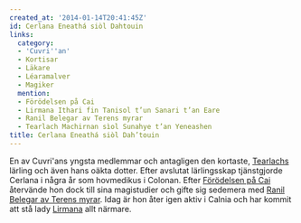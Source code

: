 ```yaml
---
created_at: '2014-01-14T20:41:45Z'
id: Cerlana Eneathá siòl Dahtouin
links:
  category:
  - 'Cuvri''an'
  - Kortisar
  - Läkare
  - Léaramalver
  - Magiker
  mention:
  - Förödelsen på Cai
  - Lirmana Ithari fin Tanisol t’un Sanari t’an Eare
  - Ranil Belegar av Terens myrar
  - Tearlach Machirnan sìol Sunahye t’an Yeneashen
title: Cerlana Eneathá siòl Dah’touin
---
```


En av Cuvri'ans yngsta medlemmar och antagligen den kortaste, [Tearlachs] lärling och även hans
oäkta dotter. Efter avslutat lärlingsskap tjänstgjorde Cerlana i några år som hovmedikus i Colonan.
Efter [Förödelsen på Cai] återvände hon dock till sina magistudier och gifte sig sedemera med [Ranil
Belegar av Terens myrar]. Idag är hon åter igen aktiv i Calnia och har kommit att stå lady [Lirmana]
allt närmare.

  [Tearlachs]: Tearlach_Machirnan_sìol_Sunahye_tan_Yeneashen
  [Förödelsen på Cai]: Förödelsen_på_Cai
  [Ranil Belegar av Terens myrar]: Ranil_Belegar_av_Terens_myrar
  [Lirmana]: Lirmana_Ithari_fin_Tanisol_tun_Sanari_tan_Eare